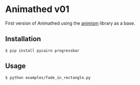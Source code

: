 Animathed v01
================

First version of Animathed using the [animism](https://github.com/jhol/animism) library as a base.

## Installation

```
$ pip install pycairo progressbar
```

## Usage

```
$ python examples/fade_in_rectangle.py
```

